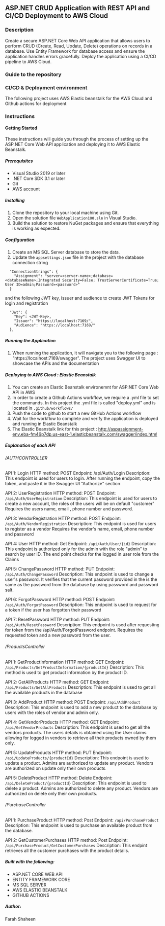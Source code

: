 ## ASP.NET CRUD Application with REST API and CI/CD Deployment to AWS Cloud

### Description

Create a secure ASP.NET Core Web API application that allows users to perform CRUD (Create, Read, Update, Delete) operations on records in a database. Use Entity Framework for database access and ensure the application handles errors gracefully. Deploy the application using a CI/CD pipeline to AWS Cloud.

### Guide to the repository 

### CI/CD & Deployment environment
The following project uses AWS Elastic beanstalk for the AWS Cloud and Github actions for deployment
### Instructions

#### Getting Started

These instructions will guide you through the process of setting up the ASP.NET Core Web API application and deploying it to AWS Elastic Beanstalk.

##### Prerequisites

- Visual Studio 2019 or later
- .NET Core SDK 3.1 or later
- Git
- AWS account

##### Installing

1. Clone the repository to your local machine using Git.
2. Open the solution file `WebApplication100.sln` in Visual Studio.
3. Build the solution to restore NuGet packages and ensure that everything is working as expected.

##### Configuration

1. Create an MS SQL Server database to store the data.
2. Update the `appsettings.json` file in the  project with the database connection string 
```
  "ConnectionStrings": {
    "Assignment": "server=<server-name>;database=<databaseName>;Integrated Security=False; TrustServerCertificate=True; User ID=admin;Password=<password>"
  }
```
and the following JWT key, issuer and audience to create JWT Tokens for login and registration 

```
  "Jwt": {
    "Key": <JWT-Key>,
    "Issuer": "https://localhost:7169/",
    "Audience": "https://localhost:7169/"
  },
```
##### Running the Application 
1. When running the application, it will navigate you to the following page : "https://localhost:7169/swagger". The project uses Swagger UI to showcase the APIs and the documentation 

##### Deploying to AWS Cloud :  Elastic Beanstalk
1. You can create an Elastic Beanstalk environemnt for ASP.NET Core Web API in AWS 
2. In order to create a Github Actions workflow, we require a .yml file to set the commands.  In this project the .yml file is called "deploy.yml" and is located in  `.github/workflows/` 
3. Push the code to github to start a new GitHub Actions workflow 
4. Wait for the workflow to complete and verify the application is deployed  and running in Elastic Beanstalk 
5. The Elastic Beanstalk link for this project : http://aspassignment-env.eba-fm46p7dp.us-east-1.elasticbeanstalk.com/swagger/index.html


##### Explanation of each API 
###### /AUTHCONTROLLER
API 1: Login
HTTP method: POST
Endpoint: /api/Auth/Login
Description: This endpoint is used for users to login. 
After running the endpoint, copy the token, and paste it in the Swagger UI "Authorize" section

API 2: UserRegistration
HTTP method: POST
Endpoint: `/api/Auth/UserRegistration`
Description: This endpoint is used for users to create a new account, the roles of the users will be on default "customer"
Requires the users name, email , phone number and password.

API 3: VendorRegistration
HTTP method: POST
Endpoint: `/api/Auth/VendorRegistration`
Description: This endpoint is used for users to register as a vendor
Requires the vendor's name, email, phone number and password

API 4: User
HTTP method: Get
Endpoint: `/api/Auth/User/{id}`
Description: This endpoint is authorized only for the admin with the role "admin" to search by user ID.
The end point checks for the logged in user role from the Claims

API 5: ChangePassword
HTTP method: PUT
Endpoint: `/api/Auth/ChangePassword`
Description: This endpoint is used to change a user's password. 
It verifies that the current password provided in the is the same as the password from the database by using password and password salt.

API 6: ForgotPassword
HTTP method: POST
Endpoint: `/api/Auth/ForgotPassword`
Description: This endpoint is used to request for a token if the user has forgotten their password

API 7: ResetPassword
HTTP method: PUT
Endpoint: `/api/Auth/ResetPassword`
Description: This endpoint is used after requesting for token from the /api/Auth/ForgotPassword endpoint. 
Requires the requested token and a new password from the user.


###### /ProductsController
API 1: GetProductInformation
HTTP method: GET
Endpoint: `/api/Products/GetProductInformation/{productId}`
Description: This method is used to get product information by the product ID.

API 2: GetAllProducts
HTTP method: GET
Endpoint: `/api/Products/GetAllProducts`
Description: This endpoint is used to get all the available products in the database

API 3: AddProduct
HTTP method: POST
Endpoint: `/api/AddProduct`
Description: This endpoint is used to add a new product to the database by users with the roles of vendor and admin only.

API 4: GetVendorProducts
HTTP method: GET
Endpoint: `/api/GetVendorProducts`
Description: This endpoint is used to get all the vendors products. 
The users details is obtained using the User claims allowing for logged in vendors to retrieve all their products owned by them only.

API 5: UpdateProducts
HTTP method: PUT
Endpoint: `/api/UpdateProducts/{productId}`
Description: This endpoint is used to update a product. 
Admins are authorized to update any product. 
Vendors are authorized on update only their own products. 

API 5: DeleteProduct
HTTP method: Delete
Endpoint: `/api/DeleteProduct/{productId}`
Description: This endpoint is used to delete a product. 
Admins are authorized to delete any product. 
Vendors are authorized on delete only their own products. 

###### /PurchaseController
API 1: PurchaseProduct
HTTP method: Post
Endpoint: `/api/PurchaseProduct`
Description: This endpoint is used to purchase an available product from the database. 


API 2: GetCustomerPurchases
HTTP method: Post
Endpoint: `/api/PurchaseProduct/GetCustomerPurchases`
Description: This endpint retrieves all the customer purchases with the product details.


##### Built with the following: 
- ASP.NET CORE WEB API 
- ENTITY FRAMEWORK CORE 
- MS SQL SERVER 
- AWS ELASTIC BEANSTALK 
- GITHUB ACTIONS 

##### Author: 
Farah Shaheen



  
